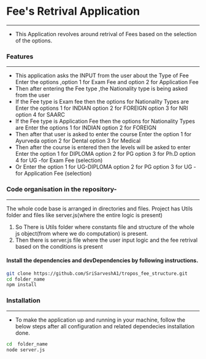 # Fee's Retrival Application

---

- This Application revolves around retrival of Fees based on the selection of the options.

### Features

---

- This application asks the INPUT from the user about the Type of Fee Enter the options ,option 1 for Exam Fee and option 2 for Application Fee
- Then after entering the Fee type ,the Nationality type is being asked from the user 
- If the Fee type is Exam fee then the options for Nationality Types are Enter the options 1 for INDIAN  option 2 for FOREIGN option 3 for NRI option 4 for SAARC
- If the Fee type is Application Fee then the options for Nationality Types are Enter the options 1 for INDIAN option 2 for FOREIGN
- Then after that user is asked to enter the course Enter the option 1 for Ayurveda option 2 for Dental option 3 for Medical
- Then after the course is entered then the levels will be asked to enter Enter the option 1 for DIPLOMA option 2 for PG option 3 for Ph.D option 4 for UG -for Exam Fee (selection)
- Or Enter the option 1 for UG-DIPLOMA option 2 for PG option 3 for UG  - for Application Fee (selection)

### Code organisation in the repository-

---

The whole code base is arranged in directories and files.
Project has Utils folder and files like server.js(where the entire logic is present)


1. So There is Utils folder where constants file and structure of the whole js object(from where we do computation) is present.
2. Then there is server.js file where the user input logic and the fee retrival based on the conditions is present



#### Install the dependencies and devDependencies by following instructions.

```sh
git clone https://github.com/SriSarveshA1/tropos_fee_structure.git
cd folder_name
npm install
```

### Installation

---

- To make the application up and running in your machine, follow the below steps after all configuration and related dependecies installation done.

```sh
cd  folder_name
node server.js
```

